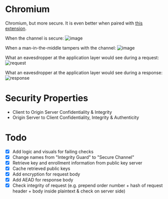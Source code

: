# Chromium

Chromium, but more secure. It is even better when paired with [this extension](https://github.com/thngkaiyuan/secure-channel).

When the channel is secure:
![image](https://cloud.githubusercontent.com/assets/10496851/23801645/db71b7ee-05eb-11e7-9f59-50de91658526.png)

When a man-in-the-middle tampers with the channel:
![image](https://cloud.githubusercontent.com/assets/10496851/23801924/b4b23b0a-05ec-11e7-85c5-5342646a3015.png)

What an eavesdropper at the application layer would see during a request:
![request](https://cloud.githubusercontent.com/assets/10496851/23802644/e47e6546-05ee-11e7-86ed-6164d6c472e2.png)

What an eavesdropper at the application layer would see during a response:
![response](https://cloud.githubusercontent.com/assets/10496851/23802743/33fa292a-05ef-11e7-9ac1-aa197ce6d727.png)

# Security Properties

- Client to Origin Server Confidentiality & Integrity
- Origin Server to Client Confidentiality, Integrity & Authenticity

# Todo

- [x] Add logic and visuals for failing checks
- [x] Change names from "Integrity Guard" to "Secure Channel"
- [x] Retrieve key and enrollment information from public key server
- [x] Cache retrieved public keys
- [x] Add encryption for request body
- [x] Add AEAD for response body
- [x] Check integrity of request (e.g. prepend order number + hash of request header + body inside plaintext & check on server side)
